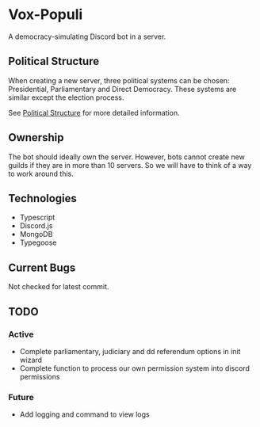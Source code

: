 # Vox-Populi
A democracy-simulating Discord bot in a server.

## Political Structure
When creating a new server, three political systems can be chosen: Presidential, Parliamentary and Direct Democracy.
These systems are similar except the election process.

See [Political Structure](docs/politicalStructure) for more detailed information.

## Ownership
The bot should ideally own the server.
However, bots cannot create new guilds if they are in more than 10 servers.
So we will have to think of a way to work around this.

## Technologies
- Typescript
- Discord.js
- MongoDB
- Typegoose

## Current Bugs
Not checked for latest commit.

## TODO
### Active
- Complete parliamentary, judiciary and dd referendum options in init wizard
- Complete function to process our own permission system into discord permissions

### Future
- Add logging and command to view logs